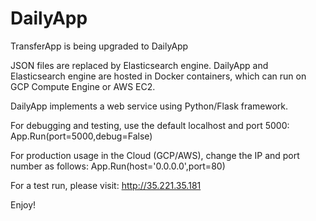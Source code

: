 # DailyApp

TransferApp is being upgraded to DailyApp

JSON files are replaced by Elasticsearch engine.  DailyApp and Elasticsearch engine are hosted in Docker containers, which can run on GCP Compute Engine or AWS EC2.

DailyApp implements a web service using Python/Flask framework.

For debugging and testing, use the default localhost and port 5000:
App.Run(port=5000,debug=False)

For production usage in the Cloud (GCP/AWS), change the IP and port number as follows:
App.Run(host='0.0.0.0',port=80)

For a test run, please visit: http://35.221.35.181

Enjoy!
